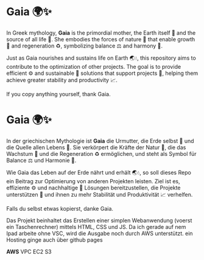 # Gaia 🌍✨

In Greek mythology, **Gaia** is the primordial mother, the Earth itself 🌌 and the source of all life 🌱. She embodies the forces of nature 🍃 that enable growth 🌾 and regeneration ♻️, symbolizing balance ⚖️ and harmony 🌈.

Just as Gaia nourishes and sustains life on Earth 🌏💧, this repository aims to contribute to the optimization of other projects. The goal is to provide efficient ⚙️ and sustainable 🌿 solutions that support projects 💪, helping them achieve greater stability and productivity 📈.

If you copy anything yourself, thank Gaia.

# Gaia 🌍✨

In der griechischen Mythologie ist **Gaia** die Urmutter, die Erde selbst 🌌 und die Quelle allen Lebens 🌱. Sie verkörpert die Kräfte der Natur 🍃, die das Wachstum 🌾 und die Regeneration ♻️ ermöglichen, und steht als Symbol für Balance ⚖️ und Harmonie 🌈.

Wie Gaia das Leben auf der Erde nährt und erhält 🌏💧, so soll dieses Repo ein Beitrag zur Optimierung von anderen Projekten leisten. Ziel ist es, effiziente ⚙️ und nachhaltige 🌿 Lösungen bereitzustellen, die Projekte unterstützen 💪 und ihnen zu mehr Stabilität und Produktivität 📈 verhelfen.

Falls du selbst etwas kopierst, danke Gaia.


Das Projekt beinhaltet das Erstellen einer simplen Webanwendung (voerst ein Taschenrechner) mittels HTML, CSS und JS. Da ich gerade auf nem Ipad arbeite ohne VSC, wird die Ausgabe noch durch AWS unterstützt. ein Hosting ginge auch über github pages


  **AWS**
    VPC
    EC2
    S3
